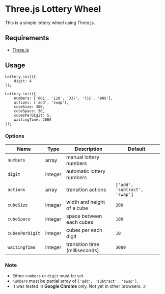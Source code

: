# Three.js Lottery Wheel

This is a simple lottery wheel using Three.js.

## Requirements

- [Three.js](http://mrdoob.github.com/three.js/)

## Usage

```
Lottery.init({
	digit: 4
});

Lottery.init({
    numbers: ['001', '128', '337', '751', '999'],
    actions: ['add', 'swap'],
    cubeSize: 300,
    cubeSpace: 50,
    cubesPerDigit: 5,
    waitingTime: 2000
});
```

### Options

Name            | Type    | Description                    | Default
------          | ----    | -----------                    | -------
`numbers`       | array   | manual lottery numbers         |
`digit`         | integer | automatic lottery numbers      |
`actions`       | array   | transition actions             | `['add', 'subtract', 'swap']`
`cubeSize`      | integer | width and height of a cube     | `200`
`cubeSpace`     | integer | space between each cubes       | `100`
`cubesPerDigit` | integer | cubes per each digit           | `10`
`waitingTime`   | integer | transition time (milliseconds) | `3000`

### Note

- Either `numbers` or `digit` must be set.
- `numbers` must be partial array of `['add', 'subtract', 'swap']`.
- It was tested in **Google Chrome** only. Not yet in other browsers. :(